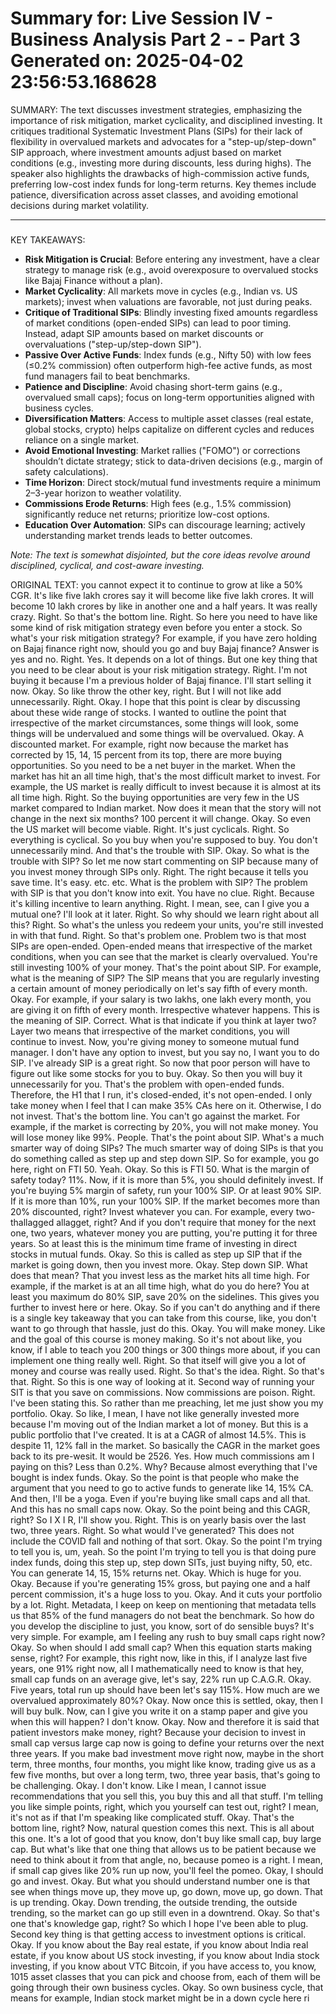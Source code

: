 Summary for: Live Session IV - Business Analysis Part 2 - - Part 3
Generated on: 2025-04-02 23:56:53.168628
==================================================

SUMMARY:
The text discusses investment strategies, emphasizing the importance of risk mitigation, market cyclicality, and disciplined investing. It critiques traditional Systematic Investment Plans (SIPs) for their lack of flexibility in overvalued markets and advocates for a "step-up/step-down" SIP approach, where investment amounts adjust based on market conditions (e.g., investing more during discounts, less during highs). The speaker also highlights the drawbacks of high-commission active funds, preferring low-cost index funds for long-term returns. Key themes include patience, diversification across asset classes, and avoiding emotional decisions during market volatility.

---

###

KEY TAKEAWAYS:
- **Risk Mitigation is Crucial**: Before entering any investment, have a clear strategy to manage risk (e.g., avoid overexposure to overvalued stocks like Bajaj Finance without a plan).  
- **Market Cyclicality**: All markets move in cycles (e.g., Indian vs. US markets); invest when valuations are favorable, not just during peaks.  
- **Critique of Traditional SIPs**: Blindly investing fixed amounts regardless of market conditions (open-ended SIPs) can lead to poor timing. Instead, adapt SIP amounts based on market discounts or overvaluations ("step-up/step-down SIP").  
- **Passive Over Active Funds**: Index funds (e.g., Nifty 50) with low fees (≤0.2% commission) often outperform high-fee active funds, as most fund managers fail to beat benchmarks.  
- **Patience and Discipline**: Avoid chasing short-term gains (e.g., overvalued small caps); focus on long-term opportunities aligned with business cycles.  
- **Diversification Matters**: Access to multiple asset classes (real estate, global stocks, crypto) helps capitalize on different cycles and reduces reliance on a single market.  
- **Avoid Emotional Investing**: Market rallies ("FOMO") or corrections shouldn’t dictate strategy; stick to data-driven decisions (e.g., margin of safety calculations).  
- **Time Horizon**: Direct stock/mutual fund investments require a minimum 2–3-year horizon to weather volatility.  
- **Commissions Erode Returns**: High fees (e.g., 1.5% commission) significantly reduce net returns; prioritize low-cost options.  
- **Education Over Automation**: SIPs can discourage learning; actively understanding market trends leads to better outcomes.  

*Note: The text is somewhat disjointed, but the core ideas revolve around disciplined, cyclical, and cost-aware investing.*

ORIGINAL TEXT:
 you cannot expect it to continue to grow at like a 50% CGR. It's like five lakh crores say it will become like five lakh crores. It will become 10 lakh crores by like in another one and a half years. It was really crazy. Right. So that's the bottom line. Right. So here you need to have like some kind of risk mitigation strategy even before you enter a stock. So what's your risk mitigation strategy? For example, if you have zero holding on Bajaj finance right now, should you go and buy Bajaj finance? Answer is yes and no. Right. Yes. It depends on a lot of things. But one key thing that you need to be clear about is your risk mitigation strategy. Right. I'm not buying it because I'm a previous holder of Bajaj finance. I'll start selling it now. Okay. So like throw the other key, right. But I will not like add unnecessarily. Right. Okay. I hope that this point is clear by discussing about these wide range of stocks. I wanted to outline the point that irrespective of the market circumstances, some things will look, some things will be undervalued and some things will be overvalued. Okay. A discounted market. For example, right now because the market has corrected by 15, 14, 15 percent from its top, there are more buying opportunities. So you need to be a net buyer in the market. When the market has hit an all time high, that's the most difficult market to invest. For example, the US market is really difficult to invest because it is almost at its all time high. Right. So the buying opportunities are very few in the US market compared to Indian market. Now does it mean that the story will not change in the next six months? 100 percent it will change. Okay. So even the US market will become viable. Right. It's just cyclicals. Right. So everything is cyclical. So you buy when you're supposed to buy. You don't unnecessarily mind. And that's the trouble with SIP. Okay. So what is the trouble with SIP? So let me now start commenting on SIP because many of you invest money through SIPs only. Right. The right because it tells you save time. It's easy. etc. etc. What is the problem with SIP? The problem with SIP is that you don't know into exit. You have no clue. Right. Because it's killing incentive to learn anything. Right. I mean, see, can I give you a mutual one? I'll look at it later. Right. So why should we learn right about all this? Right. So what's the unless you redeem your units, you're still invested in with that fund. Right. So that's problem one. Problem two is that most SIPs are open-ended. Open-ended means that irrespective of the market conditions, when you can see that the market is clearly overvalued. You're still investing 100% of your money. That's the point about SIP. For example, what is the meaning of SIP? The SIP means that you are regularly investing a certain amount of money periodically on let's say fifth of every month. Okay. For example, if your salary is two lakhs, one lakh every month, you are giving it on fifth of every month. Irrespective whatever happens. This is the meaning of SIP. Correct. What is that indicate if you think at layer two? Layer two means that irrespective of the market conditions, you will continue to invest. Now, you're giving money to someone mutual fund manager. I don't have any option to invest, but you say no, I want you to do SIP. I've already SIP is a great right. So now that poor person will have to figure out like some stocks for you to buy. Okay. So then you will buy it unnecessarily for you. That's the problem with open-ended funds. Therefore, the H1 that I run, it's closed-ended, it's not open-ended. I only take money when I feel that I can make 35% CAs here on it. Otherwise, I do not invest. That's the bottom line. You can't go against the market. For example, if the market is correcting by 20%, you will not make money. You will lose money like 99%. People. That's the point about SIP. What's a much smarter way of doing SIPs? The much smarter way of doing SIPs is that you do something called as step up and step down SIP. So for example, you go here, right on FTI 50. Yeah. Okay. So this is FTI 50. What is the margin of safety today? 11%. Now, if it is more than 5%, you should definitely invest. If you're buying 5% margin of safety, run your 100% SIP. Or at least 90% SIP. If it is more than 10%, run your 100% SIP. If the market becomes more than 20% discounted, right? Invest whatever you can. For example, every two-thallagged allagget, right? And if you don't require that money for the next one, two years, whatever money you are putting, you're putting it for three years. So at least this is the minimum time frame of investing in direct stocks in mutual funds. Okay. So this is called as step up SIP that if the market is going down, then you invest more. Okay. Step down SIP. What does that mean? That you invest less as the market hits all time high. For example, if the market is at an all time high, what do you do here? You at least you maximum do 80% SIP, save 20% on the sidelines. This gives you further to invest here or here. Okay. So if you can't do anything and if there is a single key takeaway that you can take from this course, like, you don't want to go through that hassle, just do this. Okay. You will make money. Like and the goal of this course is money making. So it's not about like, you know, if I able to teach you 200 things or 300 things more about, if you can implement one thing really well. Right. So that itself will give you a lot of money and course was really used. Right. So that's the idea. Right. So that's that. Right. So this is one way of looking at it. Second way of running your SIT is that you save on commissions. Now commissions are poison. Right. I've been stating this. So rather than me preaching, let me just show you my portfolio. Okay. So like, I mean, I have not like generally invested more because I'm moving out of the Indian market a lot of money. But this is a public portfolio that I've created. It is at a CAGR of almost 14.5%. This is despite 11, 12% fall in the market. So basically the CAGR in the market goes back to its pre-wesit. It would be 2526. Yes. How much commissions am I paying on this? Less than 0.2%. Why? Because almost everything that I've bought is index funds. Okay. So the point is that people who make the argument that you need to go to active funds to generate like 14, 15% CA. And then, I'll be a yoga. Even if you're buying like small caps and all that. And this has no small caps now. Okay. So the point being and this CAGR, right? So I X I R, I'll show you. Right. This is on yearly basis over the last two, three years. Right. So what would I've generated? This does not include the COVID fall and nothing of that sort. Okay. So the point I'm trying to tell you is, um, yeah. So the point I'm trying to tell you is that doing pure index funds, doing this step up, step down SITs, just buying nifty, 50, etc. You can generate 14, 15, 15% returns net. Okay. Which is huge for you. Okay. Because if you're generating 15% gross, but paying one and a half percent commission, it's a huge loss to you. Okay. And it cuts your portfolio by a lot. Right. Metadata, I keep on keep on mentioning that metadata tells us that 85% of the fund managers do not beat the benchmark. So how do you develop the discipline to just, you know, sort of do sensible buys? It's very simple. For example, am I feeling any rush to buy small caps right now? Okay. So when should I add small cap? When this equation starts making sense, right? For example, this right now, like in this, if I analyze last five years, one 91% right now, all I mathematically need to know is that hey, small cap funds on an average give, let's say, 22% run up C.A.G.R. Okay. Five years, total run up should have been let's say 115%. How much are we overvalued approximately 80%? Okay. Now once this is settled, okay, then I will buy bulk. Now, can I give you write it on a stamp paper and give you when this will happen? I don't know. Okay. Now and therefore it is said that patient investors make money, right? Because your decision to invest in small cap versus large cap now is going to define your returns over the next three years. If you make bad investment move right now, maybe in the short term, three months, four months, you might like know, trading give us as a few five months, but over a long term, two, three year basis, that's going to be challenging. Okay. I don't know. Like I mean, I cannot issue recommendations that you sell this, you buy this and all that stuff. I'm telling you like simple points, right, which you yourself can test out, right? I mean, it's not as if that I'm speaking like complicated stuff. Okay. That's the bottom line, right? Now, natural question comes this next. This is all about this one. It's a lot of good that you know, don't buy like small cap, buy large cap. But what's like that one thing that allows us to be patient because we need to think about it from that angle, no, because pomeo is a right. I mean, if small cap gives like 20% run up now, you'll feel the pomeo. Okay, I should go and invest. Okay. But what you should understand number one is that see when things move up, they move up, go down, move up, go down. That is up trending. Okay. Down trending, the outside trending, the outside trending, so the market can go up still even in a downtrend. Okay. So that's one that's knowledge gap, right? So which I hope I've been able to plug. Second key thing is that getting access to investment options is critical. Okay. If you know about the Bay real estate, if you know about India real estate, if you know about US stock investing, if you know about India stock investing, if you know about VTC Bitcoin, if you have access to, you know, 1015 asset classes that you can pick and choose from, each of them will be going through their own business cycles. Okay. So own business cycle, that means for example, Indian stock market might be in a down cycle here ri